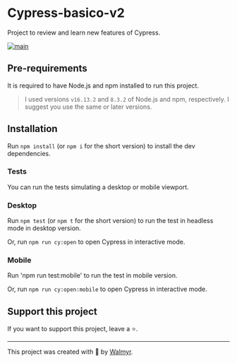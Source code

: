 # Cypress-basico-v2
Project to review and learn new features of Cypress.

[![main](https://github.com/wlsf82/cy-data-test/actions/workflows/ci.yml/badge.svg)](https://github.com/wlsf82/cy-data-test/actions)

## Pre-requirements

It is required to have Node.js and npm installed to run this project.

> I used versions `v16.13.2` and `8.3.2` of Node.js and npm, respectively. I suggest you use the same or later versions.

## Installation

Run `npm install` (or `npm i` for the short version) to install the dev dependencies.

### Tests
You can run the tests simulating a desktop or mobile viewport.

### Desktop
Run `npm test` (or `npm t` for the short version) to run the test in headless mode in desktop version.

Or, run `npm run cy:open` to open Cypress in interactive mode.

### Mobile
Run 'npm run test:mobile' to run the test in mobile version.

Or, run `npm run cy:open:mobile` to open Cypress in interactive mode.

## Support this project

If you want to support this project, leave a ⭐.

___

This project was created with 💚 by [Walmyr](https://walmyr.dev).